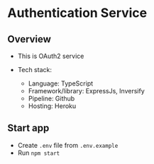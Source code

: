 # Authentication Service

## Overview

- This is OAuth2 service

- Tech stack:
  - Language: TypeScript
  - Framework/library: ExpressJs, Inversify
  - Pipeline: Github
  - Hosting: Heroku

## Start app

- Create `.env` file from `.env.example`
- Run `npm start`
